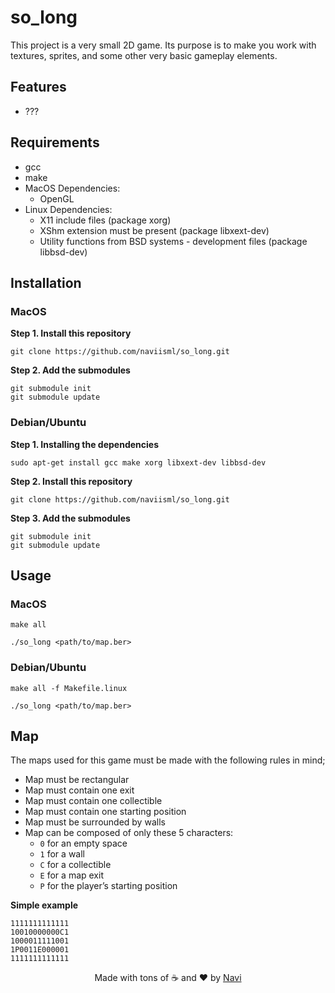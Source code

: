 # so_long

This project is a very small 2D game. Its purpose is to make you work with textures, sprites, and some other very basic gameplay elements.

## Features

- ???

## Requirements

- gcc
- make
- MacOS Dependencies:
	- OpenGL
- Linux Dependencies:
	- X11 include files (package xorg)
	- XShm extension must be present (package libxext-dev)
	- Utility functions from BSD systems - development files (package libbsd-dev)

## Installation

### MacOS

**Step 1. Install this repository**

```
git clone https://github.com/naviisml/so_long.git
```

**Step 2. Add the submodules**

```
git submodule init
git submodule update
```

### Debian/Ubuntu

**Step 1. Installing the dependencies**

```
sudo apt-get install gcc make xorg libxext-dev libbsd-dev
```

**Step 2. Install this repository**

```
git clone https://github.com/naviisml/so_long.git
```

**Step 3. Add the submodules**

```
git submodule init
git submodule update
```

## Usage

### MacOS

```
make all
```

```
./so_long <path/to/map.ber>
```

### Debian/Ubuntu

```
make all -f Makefile.linux
```

```
./so_long <path/to/map.ber>
```

## Map

The maps used for this game must be made with the following rules in mind;
- Map must be rectangular
- Map must contain one exit
- Map must contain one collectible
- Map must contain one starting position
- Map must be surrounded by walls
- Map can be composed of only these 5 characters:
	- `0` for an empty space
	- `1` for a wall
	- `C` for a collectible
	- `E` for a map exit
	- `P` for the player’s starting position

**Simple example**

```
1111111111111
10010000000C1
1000011111001
1P0011E000001
1111111111111
```

<div align=center>Made with tons of ☕ and ❤️ by <a href="https://github.com/naviisml">Navi</a></div>
